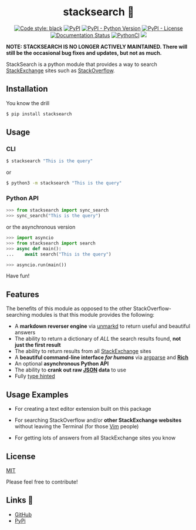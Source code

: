<h1 align="center">stacksearch 🔎</h1>

<p align="center">
    <a href="https://github.com/psf/black"><img src="https://img.shields.io/badge/code%20style-black-000000.svg" alt="Code style: black"></a>
    <a href="https://pypi.org/project/stacksearch/"><img src="https://img.shields.io/pypi/v/stacksearch" alt="PyPI"></a>
    <a href="https://pypi.org/project/stacksearch/"><img src="https://img.shields.io/pypi/pyversions/stacksearch" alt="PyPI - Python Version"></a>
    <a href="https://pypi.org/project/stacksearch/"><img src="https://img.shields.io/pypi/l/stacksearch" alt="PyPI - License"></a>
    <a href="https://stacksearch.readthedocs.io/en/latest/"><img src="https://readthedocs.org/projects/stacksearch/badge/?version=latest" alt="Documentation Status"></a>
    <a href="https://github.com/ThatXliner/stacksearch/actions/workflows/python-check.yml"><img src="https://github.com/ThatXliner/stacksearch/actions/workflows/python-check.yml/badge.svg" alt="PythonCI"></a>
    <a href="https://codecov.io/gh/ThatXliner/stacksearch"> <img src="https://codecov.io/gh/ThatXliner/stacksearch/branch/master/graph/badge.svg" /> </a>
</p>

**NOTE: STACKSEARCH IS NO LONGER ACTIVELY MAINTAINED. There will still be the occasional bug fixes and updates, but not as much.**


StackSearch is a python module that provides a way to search [StackExchange](https://stackexchange.com) sites such as [StackOverflow](https://stackoverflow.com).

## Installation

You know the drill

```bash
$ pip install stacksearch
```
## Usage
### CLI

```bash
$ stacksearch "This is the query"
```
or
```bash
$ python3 -m stacksearch "This is the query"
```
### Python API

```python
>>> from stacksearch import sync_search
>>> sync_search("This is the query")
```
or the asynchronous version

```python
>>> import asyncio
>>> from stacksearch import search
>>> async def main():
...    await search("This is the query")

>>> asyncio.run(main())
```
Have fun!

## Features

The benefits of this module as opposed to the other StackOverflow-searching modules is that this module provides the following:

- A **markdown reverser engine** via [unmarkd](https://github.com/ThatXliner/unmarkd) to return useful and beautiful answers
- The ability to return a dictionary of _ALL_ the search results found, **not just the first result**
- The ability to return results from all [StackExchange](https://stackexchange.com/) sites
- A **beautiful command-line interface _for humans_** via [argparse](https://docs.python.org/3/library/argparse.html) and [**Rich**](https://github.com/willmcgugan/rich)
- An optional **asynchronous Python API**
- The ability to **crank out raw [JSON](https://www.json.org/json-en.html) data** to use
- Fully [type hinted](https://www.python.org/dev/peps/pep-0585/)


## Usage Examples

- For creating a text editor extension built on this package

- For searching StackOverflow and/or **other StackExchange websites** without leaving the Terminal (for those [Vim](https://www.vim.org/) people)

- For getting lots of answers from all StackExchange sites you know

## License

[MIT](https://choosealicense.com/licenses/mit/)

Please feel free to contribute!

## Links 📎

 - [GitHub](https://github.com/ThatXliner/stacksearch/tree/Stable)
 - [PyPi](https://pypi.org/project/stacksearch/)
